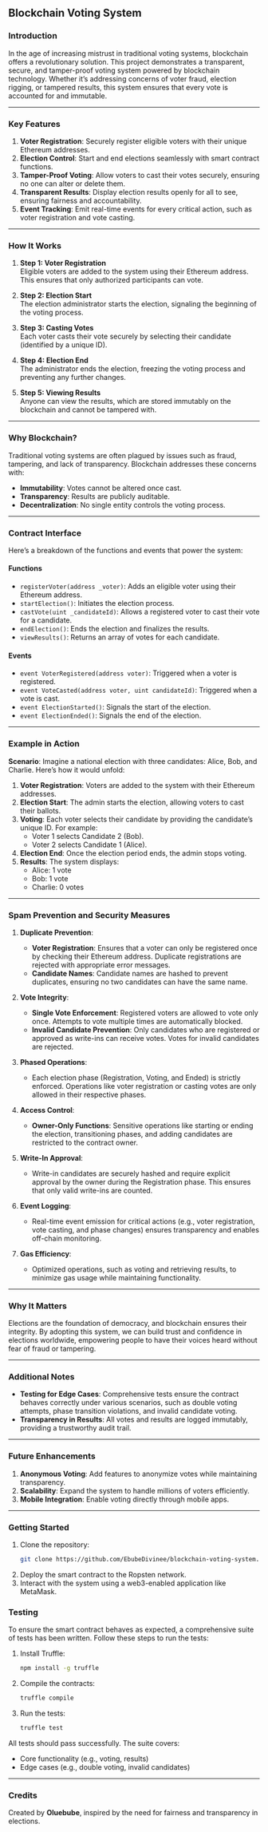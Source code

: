 ## **Blockchain Voting System**

### **Introduction**
In the age of increasing mistrust in traditional voting systems, blockchain offers a revolutionary solution. This project demonstrates a transparent, secure, and tamper-proof voting system powered by blockchain technology. Whether it’s addressing concerns of voter fraud, election rigging, or tampered results, this system ensures that every vote is accounted for and immutable.

---

### **Key Features**
1. **Voter Registration**: Securely register eligible voters with their unique Ethereum addresses.
2. **Election Control**: Start and end elections seamlessly with smart contract functions.
3. **Tamper-Proof Voting**: Allow voters to cast their votes securely, ensuring no one can alter or delete them.
4. **Transparent Results**: Display election results openly for all to see, ensuring fairness and accountability.
5. **Event Tracking**: Emit real-time events for every critical action, such as voter registration and vote casting.

---

### **How It Works**
1. **Step 1: Voter Registration**  
   Eligible voters are added to the system using their Ethereum address. This ensures that only authorized participants can vote.

2. **Step 2: Election Start**  
   The election administrator starts the election, signaling the beginning of the voting process.

3. **Step 3: Casting Votes**  
   Each voter casts their vote securely by selecting their candidate (identified by a unique ID).

4. **Step 4: Election End**  
   The administrator ends the election, freezing the voting process and preventing any further changes.

5. **Step 5: Viewing Results**  
   Anyone can view the results, which are stored immutably on the blockchain and cannot be tampered with.

---

### **Why Blockchain?**
Traditional voting systems are often plagued by issues such as fraud, tampering, and lack of transparency. Blockchain addresses these concerns with:
- **Immutability**: Votes cannot be altered once cast.
- **Transparency**: Results are publicly auditable.
- **Decentralization**: No single entity controls the voting process.

---

### **Contract Interface**
Here’s a breakdown of the functions and events that power the system:

#### **Functions**
- `registerVoter(address _voter)`: Adds an eligible voter using their Ethereum address.
- `startElection()`: Initiates the election process.
- `castVote(uint _candidateId)`: Allows a registered voter to cast their vote for a candidate.
- `endElection()`: Ends the election and finalizes the results.
- `viewResults()`: Returns an array of votes for each candidate.

#### **Events**
- `event VoterRegistered(address voter)`: Triggered when a voter is registered.
- `event VoteCasted(address voter, uint candidateId)`: Triggered when a vote is cast.
- `event ElectionStarted()`: Signals the start of the election.
- `event ElectionEnded()`: Signals the end of the election.

---

### **Example in Action**
**Scenario**: Imagine a national election with three candidates: Alice, Bob, and Charlie. Here’s how it would unfold:
1. **Voter Registration**: Voters are added to the system with their Ethereum addresses.
2. **Election Start**: The admin starts the election, allowing voters to cast their ballots.
3. **Voting**: Each voter selects their candidate by providing the candidate’s unique ID. For example:
   - Voter 1 selects Candidate 2 (Bob).
   - Voter 2 selects Candidate 1 (Alice).
4. **Election End**: Once the election period ends, the admin stops voting.
5. **Results**: The system displays:
   - Alice: 1 vote
   - Bob: 1 vote
   - Charlie: 0 votes

---

### **Spam Prevention and Security Measures**

1. **Duplicate Prevention**:  
   - **Voter Registration**: Ensures that a voter can only be registered once by checking their Ethereum address. Duplicate registrations are rejected with appropriate error messages.
   - **Candidate Names**: Candidate names are hashed to prevent duplicates, ensuring no two candidates can have the same name.

2. **Vote Integrity**:  
   - **Single Vote Enforcement**: Registered voters are allowed to vote only once. Attempts to vote multiple times are automatically blocked.
   - **Invalid Candidate Prevention**: Only candidates who are registered or approved as write-ins can receive votes. Votes for invalid candidates are rejected.

3. **Phased Operations**:  
   - Each election phase (Registration, Voting, and Ended) is strictly enforced. Operations like voter registration or casting votes are only allowed in their respective phases.

4. **Access Control**:  
   - **Owner-Only Functions**: Sensitive operations like starting or ending the election, transitioning phases, and adding candidates are restricted to the contract owner.

5. **Write-In Approval**:  
   - Write-in candidates are securely hashed and require explicit approval by the owner during the Registration phase. This ensures that only valid write-ins are counted.

6. **Event Logging**:  
   - Real-time event emission for critical actions (e.g., voter registration, vote casting, and phase changes) ensures transparency and enables off-chain monitoring.

7. **Gas Efficiency**:  
   - Optimized operations, such as voting and retrieving results, to minimize gas usage while maintaining functionality.

---

### **Why It Matters**
Elections are the foundation of democracy, and blockchain ensures their integrity. By adopting this system, we can build trust and confidence in elections worldwide, empowering people to have their voices heard without fear of fraud or tampering.

---

### **Additional Notes**

- **Testing for Edge Cases**: Comprehensive tests ensure the contract behaves correctly under various scenarios, such as double voting attempts, phase transition violations, and invalid candidate voting.
- **Transparency in Results**: All votes and results are logged immutably, providing a trustworthy audit trail.

---

### **Future Enhancements**
1. **Anonymous Voting**: Add features to anonymize votes while maintaining transparency.
2. **Scalability**: Expand the system to handle millions of voters efficiently.
3. **Mobile Integration**: Enable voting directly through mobile apps.

---

### **Getting Started**
1. Clone the repository:
   ```bash
   git clone https://github.com/EbubeDivinee/blockchain-voting-system.git
   ```
2. Deploy the smart contract to the Ropsten network.
3. Interact with the system using a web3-enabled application like MetaMask.

### Testing
To ensure the smart contract behaves as expected, a comprehensive suite of tests has been written. Follow these steps to run the tests:
1. Install Truffle:
   ```bash
   npm install -g truffle
   ```
2. Compile the contracts:
   ```bash
   truffle compile
   ```
3. Run the tests:
   ```bash
   truffle test
   ```
All tests should pass successfully. The suite covers:
- Core functionality (e.g., voting, results)
- Edge cases (e.g., double voting, invalid candidates)


---

### **Credits**
Created by **Oluebube**, inspired by the need for fairness and transparency in elections.
